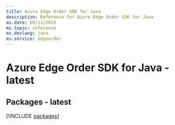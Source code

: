 ```yaml
---
title: Azure Edge Order SDK for Java
description: Reference for Azure Edge Order SDK for Java
ms.date: 09/11/2025
ms.topic: reference
ms.devlang: java
ms.service: edgeorder
---
```

# Azure Edge Order SDK for Java - latest
## Packages - latest
[!INCLUDE [packages](edge-order-index.md)]